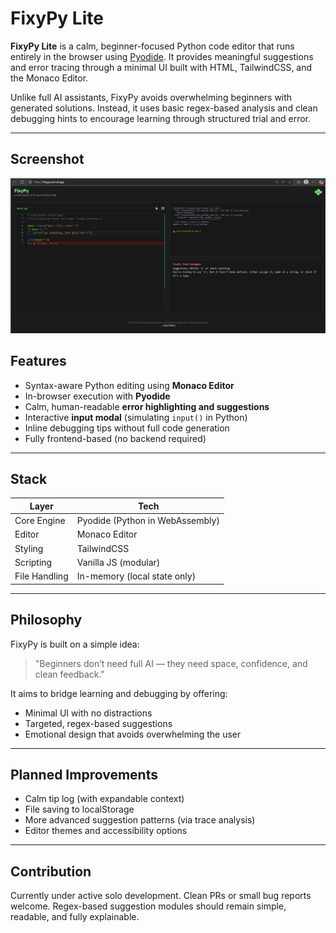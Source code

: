# FixyPy Lite

**FixyPy Lite** is a calm, beginner-focused Python code editor that runs entirely in the browser using [Pyodide](https://pyodide.org/). It provides meaningful suggestions and error tracing through a minimal UI built with HTML, TailwindCSS, and the Monaco Editor.

Unlike full AI assistants, FixyPy avoids overwhelming beginners with generated solutions. Instead, it uses basic regex-based analysis and clean debugging hints to encourage learning through structured trial and error.

---
## Screenshot

<p align="center">
  <img src="assets/ss1.png" alt="FixyPy Screenshot" width="700">
</p>


## Features

* Syntax-aware Python editing using **Monaco Editor**
* In-browser execution with **Pyodide**
* Calm, human-readable **error highlighting and suggestions**
* Interactive **input modal** (simulating `input()` in Python)
* Inline debugging tips without full code generation
* Fully frontend-based (no backend required)

---

## Stack

| Layer         | Tech                            |
| ------------- | ------------------------------- |
| Core Engine   | Pyodide (Python in WebAssembly) |
| Editor        | Monaco Editor                   |
| Styling       | TailwindCSS                     |
| Scripting     | Vanilla JS (modular)            |
| File Handling | In-memory (local state only)    |

---

## Philosophy

FixyPy is built on a simple idea:

> "Beginners don’t need full AI — they need space, confidence, and clean feedback."

It aims to bridge learning and debugging by offering:

* Minimal UI with no distractions
* Targeted, regex-based suggestions
* Emotional design that avoids overwhelming the user

---

## Planned Improvements

* Calm tip log (with expandable context)
* File saving to localStorage
* More advanced suggestion patterns (via trace analysis)
* Editor themes and accessibility options

---

## Contribution

Currently under active solo development. Clean PRs or small bug reports welcome. Regex-based suggestion modules should remain simple, readable, and fully explainable.
